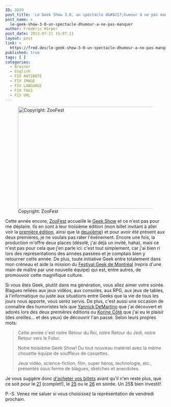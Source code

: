 ```yaml
---
ID: 2829
post_title: 'Le Geek Show 3.0, un spectacle d&#8217;humour à ne pas manquer'
post_name: >
  le-geek-show-3-0-un-spectacle-dhumour-a-ne-pas-manquer
author: Frédéric Harper
post_date: 2013-07-21 15:07:11
layout: post
link: >
  https://fred.dev/le-geek-show-3-0-un-spectacle-dhumour-a-ne-pas-manquer/
published: true
tags: [ ]
categories:
  - Brainer
  - English
  - FIX ANTIDOTE
  - FIX IMAGE
  - FIX LANGUAGE
  - FIX TAGS
  - FIX URL
---
```

<figure><img alt="Copyright: ZooFest" src="http://fred.dev/wp-content/uploads/2013/07/GeekShow-full.jpg" width="640" height="320"/><figcaption> Copyright: ZooFest</figcaption></figure><p style="text-align:left">Cette année encore, <a href="https://zoofest.com" target="_blank" rel="noopener noreferrer">ZooFest</a> accueille le <a href="https://zoofest.com/fr/spectacles/le-geek-show" target="_blank" rel="noopener noreferrer">Geek Show</a> et ce n'est pas pour me déplaire. Ils en sont à leur troisième édition (mon billet invitant à aller voir la <a title="Lâche ton ordi pour une soirée au Geek Show" href="https://fred.dev/lache-ton-ordi-pour-une-soiree-au-geek-show/">première édition</a>, ainsi que la <a title="Geek Show v2.0: gare aux ninjas" href="https://fred.dev/geek-show-v2-0-gare-aux-ninjas/">deuxième</a>) et pour avoir été présent aux deux premières, je ne voulais pas rater l'événement. Encore une fois, la production m'offre deux places (désolé, j'ai déjà un invité, haha), mais ce n'est pas pour cela que j'en parle ici: c'est tout simplement, car j'ai bien ri lors des représentations des années passées et je comptais bien y retourner cette année. De plus, toute initiative Geek entre totalement dans mon créneau et aide la mission du <a href="https://geekfestmtl.com" target="_blank" rel="noopener noreferrer">Festival Geek de Montréal</a> (repris d'une main de maître par une nouvelle équipe) qui est, entre autres, de promouvoir cette magnifique culture.</p><p style="text-align:left">Si vous êtes Geek, plutôt dans ma génération, vous allez aimer votre soirée. Blagues reliées aux jeux vidéos, aux consoles, aux RPG, aux jeux de tables, à l'informatique ou juste aux situations entre Geeks que la vie de tous les jours nous apporte, vous serez servis. De plus, c'est aussi une occasion de connaître des humoristes tels que <a href="https://twitter.com/The_Martino" target="_blank" rel="noopener noreferrer">Yannick DeMartino</a> que j'ai découvert et adorés lors des deux premières éditions ou <a href="https://www.korinecote.com/" target="_blank" rel="noopener noreferrer">Korine Côté</a> que j'ai eu le plaisir (des oreilles... et des yeux) de découvrir l'an passé. Selon leurs propres mots:</p><blockquote>Cette année c'est notre Retour du Roi, notre Retour du Jedi, notre Retour vers le Futur.<p>Notre troisième Geek Show! Du tout nouveau matériel avec la même chouette équipe de souffleux de cassettes.</p><p>Jeux vidéo, science-fiction, film, super héros, technologie, etc., présentés sous forme de blagues, sketches et anecdotes.</blockquote></p><p style="text-align:left">Je vous suggère donc <a href="https://zoofest.com/fr/spectacles/le-geek-show" target="_blank" rel="noopener noreferrer">d'acheter vos billets</a> avant qu'il n'en reste plus, que ce soit pour le <a href="https://secure.lavitrine.com/consolidateur_secure/?showingID=215628&amp;lang=0&amp;orgId=zoofest" target="_blank" rel="noopener noreferrer">21</a> (complet!), le <a href="https://secure.lavitrine.com/consolidateur_secure/?showingID=215629&amp;lang=0&amp;orgId=zoofest" target="_blank" rel="noopener noreferrer">25</a> ou le <a href="https://secure.lavitrine.com/consolidateur_secure/?showingID=215630&amp;lang=0&amp;orgId=zoofest" target="_blank" rel="noopener noreferrer">26</a> en soirée. Un 25$ bien investit!</p><p style="text-align:left">P.-S. Venez me saluer si vous choisissez la représentation de vendredi prochain.</p>